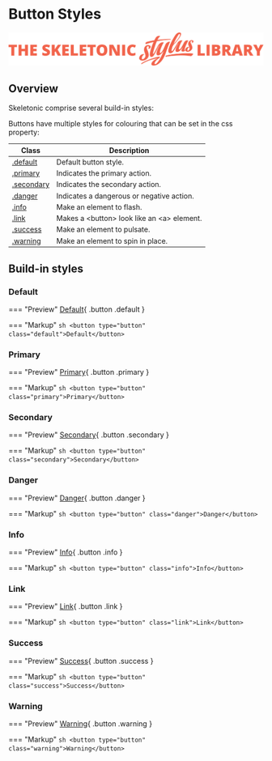 # Button Styles

![Banner representing the Skeletonic Stylus Library](../assets/skeletonic-stylus-header.svg)

## Overview

Skeletonic comprise several build-in styles:

Buttons have multiple styles for colouring that can be set in the css property:

| Class           | Description                                     |
| --------------- | ----------------------------------------------- |
| [.default](#default-button-style)      | Default button style. |
| [.primary](#primary-button-style)      | Indicates the primary action. |
| [.secondary](#secondary-button-style)  | Indicates the secondary action. |
| [.danger](#danger-button-style)        | Indicates a dangerous or negative action. |
| [.info](#info-button-style)            | Make an element to flash. |
| [.link](#link-button-style)            | Makes a &lt;button&gt; look like an &lt;a&gt; element. |
| [.success](#success-button-style)      | Make an element to pulsate. |
| [.warning](#warning-button-style)      | Make an element to spin in place.  |

## Build-in styles

### Default

=== "Preview"
    [Default](https://skeletonic.io){ .button .default }

=== "Markup"
    ```sh
      <button type="button" class="default">Default</button>
    ```

### Primary

=== "Preview"
    [Primary](https://skeletonic.io){ .button .primary }

=== "Markup"
    ```sh
    <button type="button" class="primary">Primary</button>
    ```

### Secondary

=== "Preview"
    [Secondary](https://skeletonic.io){ .button .secondary }

=== "Markup"
    ```sh
    <button type="button" class="secondary">Secondary</button>
    ```

### Danger

=== "Preview"
    [Danger](https://skeletonic.io){ .button .danger }

=== "Markup"
    ```sh
    <button type="button" class="danger">Danger</button>
    ```

### Info

=== "Preview"
    [Info](https://skeletonic.io){ .button .info }

=== "Markup"
    ```sh
    <button type="button" class="info">Info</button>
    ```

### Link

=== "Preview"
    [Link](https://skeletonic.io){ .button .link }

=== "Markup"
    ```sh
    <button type="button" class="link">Link</button>
    ```

### Success

=== "Preview"
    [Success](https://skeletonic.io){ .button .success }

=== "Markup"
    ```sh
    <button type="button" class="success">Success</button>
    ```

### Warning

=== "Preview"
    [Warning](https://skeletonic.io){ .button .warning }

=== "Markup"
    ```sh
    <button type="button" class="warning">Warning</button>
    ```
